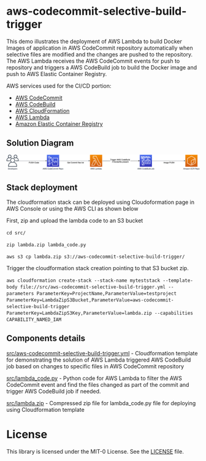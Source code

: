# aws-codecommit-selective-build-trigger

This demo illustrates the deployment of AWS Lambda to build Docker Images of application in AWS CodeCommit repository automatically when selective files are modified and the changes are pushed to the repository. The AWS Lambda receives the AWS CodeCommit events for push to repository and triggers a AWS CodeBuild job to build the Docker image and push to AWS Elastic Container Registry.

AWS services used for the CI/CD portion:

- [AWS CodeCommit](https://aws.amazon.com/codecommit/)
- [AWS CodeBuild](https://aws.amazon.com/codebuild/)
- [AWS CloudFormation](https://aws.amazon.com/cloudformation/)
- [AWS Lambda](https://aws.amazon.com/lambda/)
- [Amazon Elastic Container Registry](https://aws.amazon.com/ecr/)

## Solution Diagram

![Solution Diagram](assets/aws-codecommit-selective-build-trigger.png)

## Stack deployment

The cloudformation stack can be deployed using Cloudoformation page in AWS Console or using the AWS CLI as shown below

First, zip and upload the lambda code to an S3 bucket

`cd src/`

`zip lambda.zip lambda_code.py`

`aws s3 cp lambda.zip s3://aws-codecommit-selective-build-trigger/`

Trigger the cloudformation stack creation pointing to that S3 bucket zip.

`aws cloudformation create-stack --stack-name myteststack --template-body file://src/aws-codecommit-selective-build-trigger.yml --parameters ParameterKey=ProjectName,ParameterValue=testproject ParameterKey=LambdaZipS3Bucket,ParameterValue=aws-codecommit-selective-build-trigger ParameterKey=LambdaZipS3Key,ParameterValue=lambda.zip --capabilities CAPABILITY_NAMED_IAM`

## Components details

[src/aws-codecommit-selective-build-trigger.yml](src/aws-codecommit-selective-build-trigger.yml) - Cloudformation template for demonstrating the solution of AWS Lambda triggered AWS CodeBuild job based on changes to specific files in AWS CodeCommit repository

[src/lambda_code.py](src/lambda_code.py) - Python code for AWS Lambda to filter the AWS CodeCommit event and find the files changed as part of the commit and trigger AWS CodeBuild job if needed.

[src/lambda.zip](src/lambda.zip) - Compressed zip file for lambda_code.py file for deploying using Cloudformation template

# License

This library is licensed under the MIT-0 License. See the [LICENSE](LICENSE) file.

